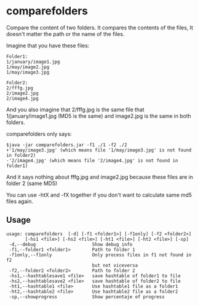 comparefolders
==============

Compare the content of two folders.
It compares the contents of the files, It doesn't matter the path or the name of the files.

Imagine that you have these files:

```
Folder1:
1/january/image1.jpg
1/may/image2.jpg
1/may/image3.jpg
```

```
Folder2:
2/fffg.jpg
2/image2.jpg
2/image4.jpg
```

And you also imagine that 2/fffg.jpg is the same file that 1/january/image1.jpg (MD5 is the same) and image2.jpg is the same in both folders.

comparefolders only says:

```
$java -jar comparefolders.jar -f1 ./1 -f2 ./2
+'1/may/image3.jpg' (which means file '1/may/image3.jpg' is not found in folder2)
-'2/image4.jpg' (which means file '2/image4.jpg' is not found in folder1)
```


And it says nothing about fffg.jpg and image2.jpg because these files are in folder 2 (same MD5)

You can use -htX and -fX together if you don't want to calculate same md5 files again.

Usage
-----

```
usage: comparefolders  [-d] [-f1 <folder1>] [-f1only] [-f2 <folder2>]
       [-hs1 <file>] [-hs2 <file>] [-ht1 <file>] [-ht2 <file>] [-sp]
 -d,--debug                     Show debug info
 -f1,--folder1 <folder1>        Path to folder 1
 -f1only,--f1only               Only process files in f1 not found in f2
                                but not viceversa
 -f2,--folder2 <folder2>        Path to folder 2
 -hs1,--hashtablesave1 <file>   save hashtable of folder1 to file
 -hs2,--hashtablesave2 <file>   save hashtable of folder2 to file
 -ht1,--hashtable1 <file>       Use hashtable1 file as a folder1
 -ht2,--hashtable2 <file>       Use hashtable2 file as a folder2
 -sp,--showprogress             Show percentaje of progress
 ```